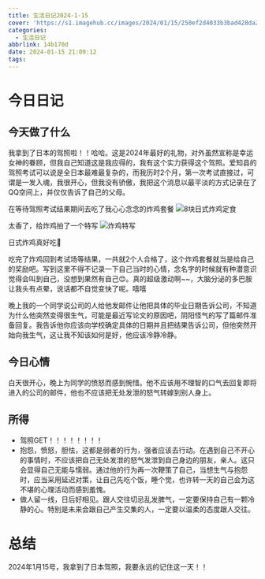 ```yaml
---
title: 生活日记2024-1-15
cover: 'https://s1.imagehub.cc/images/2024/01/15/250ef2d4033b3bad428da28af7819ba6.jpeg'
categories:
  - 生活日记
abbrlink: 14b170d
date: 2024-01-15 21:09:12
tags:
---
```


# 今日日记

## 今天做了什么
我拿到了日本的驾照啦！！哈哈。这是2024年最好的礼物，对外虽然宣称是幸运女神的眷顾，但我自己知道这是我应得的，我有这个实力获得这个驾照。爱知县的驾照考试可以说是全日本最难最复杂的，而我历时2个月，第一次考试直接过，可谓是一发入魂，我很开心，但我没有骄傲，我把这个消息以最平淡的方式记录在了QQ空间上，并仅仅告诉了自己的父母。

在等待驾照考试结果期间去吃了我心心念念的炸鸡套餐
![8块日式炸鸡定食](https://s1.imagehub.cc/images/2024/01/15/1431fb6f680b81939862e25c8e1b7152.jpeg)

太香了，给炸鸡拍了一个特写
![炸鸡特写](https://s1.imagehub.cc/images/2024/01/15/e108c55a7d11cf801ac64458187ab6e3.jpeg)

日式炸鸡真好吃🥰

吃完了炸鸡回到考试场等结果，一共就2个人合格了，这个炸鸡套餐就当是给自己的奖励吧。写到这里不得不记录一下自己当时的心情，念名字的时候就有种潜意识觉得会叫到自己，没想到果然有自己😊。真的超级激动啊~~，大脑分泌的多巴胺让我头有点晕，说话都不自觉变快了呢。嘻嘻

晚上我的一个同学说公司的人给他发邮件让他把具体的毕业日期告诉公司，不知道为什么他突然变得很生气，可能是最近写论文的原因吧，阴阳怪气的写了篇邮件准备回复。我告诉他你应该向学校确定具体的日期并且把结果告诉公司，但他突然开始向我生气，这让我不知该如何是好，他应该冷静冷静。

## 今日心情
白天很开心，晚上为同学的愤怒而感到惋惜。他不应该用不理智的口气去回复即将进入的公司的邮件，他也不应该把无处发泄的怒气转嫁到别人身上。

## 所得
- 驾照GET！！！！！！！！
- 抱怨，愤怒，胆怯，这都是弱者的行为，强者应该去行动。在遇到自己不开心的事情时，不应该把自己无处发泄的怒气发泄到自己身边的朋友，亲人。这只会显得自己无能与懦弱。通过他的行为再一次鞭策了自己，当想生气与抱怨时，应当采用延迟对策，让自己先吃个饭，睡个觉，也许转一天的自己会为这不堪的心理活动而感到羞愧。
- 做人留一线，日后好相见。跟人交往切忌乱发脾气，一定要保持自己有一颗冷静的心。特别是未来会跟自己产生交集的人，一定要以温柔的态度跟人交往。

# 总结
2024年1月15号，我拿到了日本驾照，我要永远的记住这一天！！